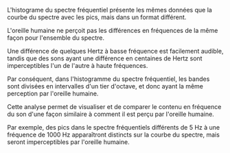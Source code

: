 L'histograme du spectre fréquentiel présente les mêmes données que la courbe du spectre avec les pics, mais dans un format différent.

L'oreille humaine ne perçoit pas les différences en fréquences de la même façon pour l'ensemble du spectre. 

Une différence de quelques Hertz à basse fréquence est facilement audible, tandis que des sons ayant une différence en centaines de Hertz sont imperceptibles l'un de l'autre à haute fréquences.

Par conséquent, dans l'histogramme du spectre fréquentiel, les bandes sont divisées en intervalles d'un tier d'octave, et donc ayant la même perception par l'oreille humaine. 

Cette analyse permet de visualiser et de comparer le contenu en fréquence du son d'une façon similaire à comment il est perçu par l'oreille humaine. 

Par exemple, des pics dans le spectre fréquentiels différents de 5 Hz à une fréquence de 1000 Hz apparaîtront distincts sur la courbe du spectre, mais seront imperceptibles par l'oreille humaine.
